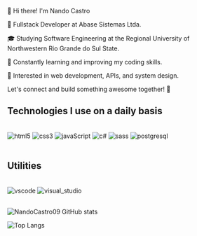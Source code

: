 👋 Hi there! I'm Nando Castro

💼 Fullstack Developer at Abase Sistemas Ltda.

🎓 Studying Software Engineering at the Regional University of Northwestern Rio Grande do Sul State.

🌱 Constantly learning and improving my coding skills. 

👀 Interested in web development, APIs, and system design.   

Let's connect and build something awesome together! 🚀

## Technologies I use on a daily basis
<div style="display: inline_block"><br/>
    <img align="center" alt="html5" src="https://img.shields.io/badge/HTML5-E34F26?style=for-the-badge&logo=html5&logoColor=white"/>
    <img align="center" alt="css3" src="https://img.shields.io/badge/CSS3-1572B6?style=for-the-badge&logo=css3&logoColor=white"/>
    <img align="center" alt="javaScript" src="https://img.shields.io/badge/JavaScript-F7DF1E?style=for-the-badge&logo=javascript&logoColor=black"/>
    <img align="center" alt="c#" src="https://img.shields.io/badge/C%23-239120?style=for-the-badge&logo=c-sharp&logoColor=white"/>
    <img align="center" alt="sass" src="https://img.shields.io/badge/Sass-CC6699?style=for-the-badge&logo=sass&logoColor=white"/>
    <img align="center" alt="postgresql" src="https://img.shields.io/badge/PostgreSQL-316192?style=for-the-badge&logo=postgresql&logoColor=white"/>
</div><br/>

## Utilities
<div style="display: inline_block"><br/>
    <img align="center" alt="vscode" src="https://img.shields.io/badge/Visual_Studio_Code-0078D4?style=for-the-badge&logo=visual%20studio%20code&logoColor=white" />
    <img align="center" alt="visual_studio" src="https://img.shields.io/badge/Visual_Studio-5C2D91?style=for-the-badge&logo=visual%20studio&logoColor=white"/>
    </div><br/>


![NandoCastro09 GitHub stats](https://github-readme-stats.vercel.app/api?username=NandoCastro09&show_icons=true&theme=dracula)

![Top Langs](https://github-readme-stats.vercel.app/api/top-langs/?username=NandoCastro09&Compactlayout=true)

